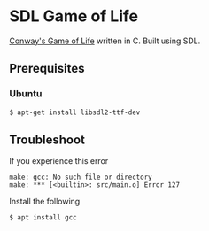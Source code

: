 # SDL Game of Life

[Conway's Game of Life](https://en.wikipedia.org/wiki/Conway%27s_Game_of_Life) written in C. Built using SDL.

## Prerequisites

### Ubuntu

```bash
$ apt-get install libsdl2-ttf-dev
```

## Troubleshoot

If you experience this error

```
make: gcc: No such file or directory
make: *** [<builtin>: src/main.o] Error 127
```

Install the following

```bash
$ apt install gcc
```
